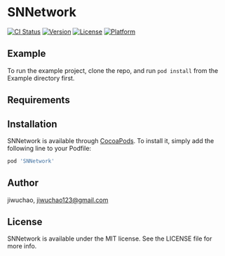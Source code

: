 # SNNetwork

[![CI Status](https://img.shields.io/travis/jiwuchao/SNNetwork.svg?style=flat)](https://travis-ci.org/jiwuchao/SNNetwork)
[![Version](https://img.shields.io/cocoapods/v/SNNetwork.svg?style=flat)](https://cocoapods.org/pods/SNNetwork)
[![License](https://img.shields.io/cocoapods/l/SNNetwork.svg?style=flat)](https://cocoapods.org/pods/SNNetwork)
[![Platform](https://img.shields.io/cocoapods/p/SNNetwork.svg?style=flat)](https://cocoapods.org/pods/SNNetwork)

## Example

To run the example project, clone the repo, and run `pod install` from the Example directory first.

## Requirements

## Installation

SNNetwork is available through [CocoaPods](https://cocoapods.org). To install
it, simply add the following line to your Podfile:

```ruby
pod 'SNNetwork'
```

## Author

jiwuchao, jiwuchao123@gmail.com

## License

SNNetwork is available under the MIT license. See the LICENSE file for more info.
